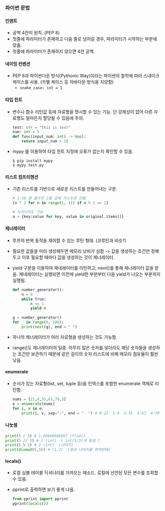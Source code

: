 ### 파이썬 문법

#### 인덴트

* 공백 4칸이 원칙. (PEP 8)
* 첫줄에 파라미터가 존재하고 다음 줄로 넘어갈 경우, 파라미터가 시작하는 부분에 맞춤.
* 첫줄에 파라미터가 존재하지 않으면 4칸 공백.

#### 네이밍 컨벤션

* PEP 8과 파이썬다운 방식(Pythonic Way)이라는 파이썬의 철학에 따라 스네이크 케이스를 사용. (카멜 케이스 등 자바다운 방식을 지양함)
  * `snake_case: int = 1`

#### 타입 힌트

* 변수나 함수 리턴값 등에 자료형을 명시할 수 있는 기능. 단 강제성이 없어 다른 자료형도 얼마든지 할당될 수 있음에 주의.

  ```python
  text: str = "this is text"
  num: int = 5
  def func(input_num: int) -> bool:
      return input_num > 10
  ```

* mypy 를 이용하여 타입 힌트 지정에 오류가 없는지 확인할 수 있음.

  ```
  $ pip install mypy
  $ mypy test.py
  ```

#### 리스트 컴프리헨션

* 기존 리스트를 기반으로 새로운 리스트를 만들어내는 구문.

  ```python
  # 1~10 중 홀수만 2를 곱해 리스트로 만듦
  [n * 2 for n in range(1, 11) if n % 2 == 1]
  
  # 딕셔너리도 가능
  a = {key:value for key, value in original.items()}
  ```

#### 제너레이터

* 루프의 반복 동작을 제어할 수 있는 루틴 형태. (코루틴과 비슷?)
* 필요한 값들을 미리 생성해두면 메모리 낭비가 심함 -> 값을 생성하는 조건만 정해두고 이후 필요할 때마다 값을 생성하는 것이 제너레이터.

* yield 구문을 이용하여 제네레이터를 리턴하고, next()를 통해 제너레이터 값을 받음. 제네레이터는 실행되면 이전에 yield한 부분부터 다음 yield가 나오는 부분까지 실행됨.

  ```python
  def number_generator():
      n = 0
      while True:
          n += 1
          yield n
          
  g = number_generator()
  for _ in range(0, 100):
      print(next(g), end = " ")
  ```

* 하나의 제너레이터가 여러 자료형을 생성하는 것도 가능함.

* range()도 제너레이터의 일종. 아무리 많은 숫자를 넣더라도 해당 숫자들을 생성하는 조건만 보관하기 때문에 같은 길이의 숫자 리스트에 비해 메모리 점유율이 훨씬 낮음.

#### enumerate

* 순서가 있는 자료형(list, set, tuple 등)을 인덱스를 포함한 enumerate 객체로 리턴함.

  ````python
  nums = [21,4,55,63,79,3]
  e = enumerate(nums)
  for i, v in e:
      print(i, v, sep=":", end = "  ") # 0:21  1:4  2:55  3:63  4:79  5:3  
  ````

#### 나눗셈

```python
print(5 / 3) # 1.66666666667 (float) 
print(5 // 3) # 1 (int)  ( int(5/3)과 동일 )
print(5 % 3) # 2 (int)  (나머지)
print(divmod(5,3)) # (1,2)  (몫과 나머지를 한꺼번에)
```

#### locals()

* 로컬 심볼 테이블 딕셔너리를 가져오는 메소드. 로컬에 선언된 모든 변수를 조회할 수 있음.

* pprint로 출력하면 보기 좋게 나옴.

  ```python
  from pprint import pprint
  pprint(locals())
  ```